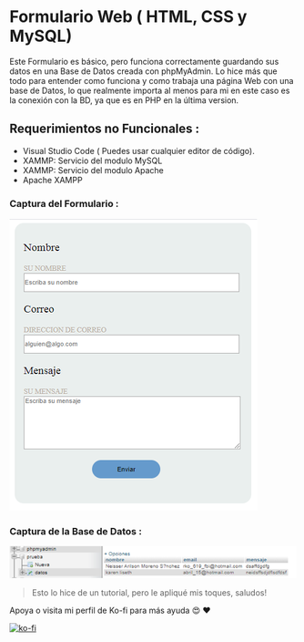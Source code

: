 # Formulario Web ( HTML, CSS y MySQL)

Este Formulario es básico, pero funciona correctamente guardando sus datos en una Base de Datos creada con phpMyAdmin. Lo hice más que todo para entender como funciona y como trabaja una página Web con una base de Datos, lo que realmente importa al menos para mi en este caso es la conexión con la BD, ya que es en PHP en la última version.


## Requerimientos no Funcionales :

* Visual Studio Code  ( Puedes usar cualquier editor de código).
* XAMMP: Servicio del modulo MySQL
* XAMMP: Servicio del modulo Apache
* Apache XAMPP

### Captura del Formulario :
![ Formulario Web](imagenes/Formulario.PNG)

### Captura de la Base de Datos :
![ Formulario Web](imagenes/bd.PNG)


> Esto lo hice de un tutorial, pero le apliqué mis toques, saludos!

Apoya o visita mi perfil de Ko-fi para más ayuda :heart_eyes: :heart:

[![ko-fi](https://www.ko-fi.com/img/githubbutton_sm.svg)](https://ko-fi.com/C0C01KIR7)

